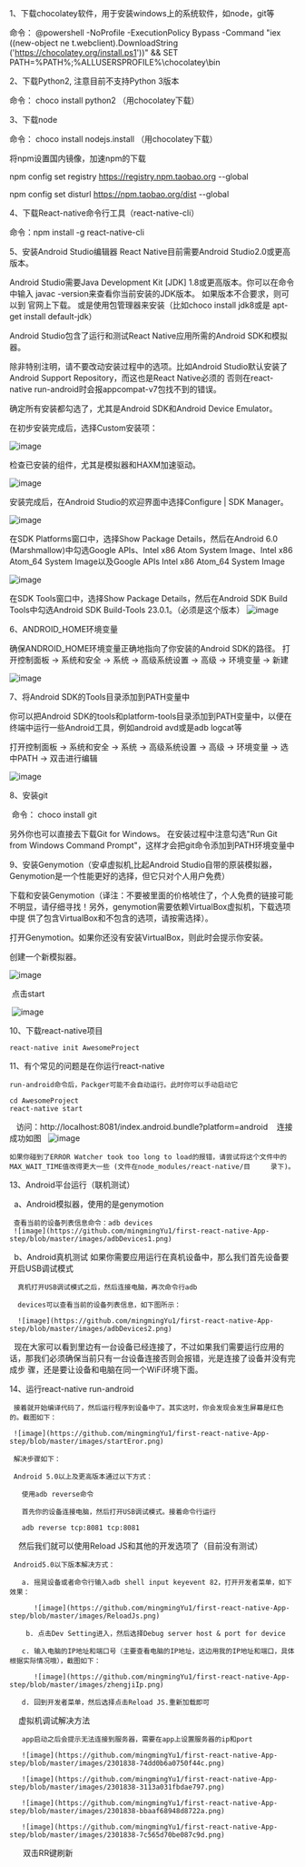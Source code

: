 1、下载chocolatey软件，用于安装windows上的系统软件，如node，git等 

  命令： 
    @powershell -NoProfile -ExecutionPolicy Bypass -Command "iex ((new-object ne   t.webclient).DownloadString
    ('https://chocolatey.org/install.ps1'))" && SET PATH=%PATH%;%ALLUSERSPROFILE%\chocolatey\bin
	 
2、下载Python2,  注意目前不支持Python 3版本

  命令： choco install python2 （用chocolatey下载）

3、下载node

   命令： choco install nodejs.install  （用chocolatey下载）
   
   将npm设置国内镜像，加速npm的下载
   
   npm config set registry https://registry.npm.taobao.org --global
   
   npm config set disturl https://npm.taobao.org/dist --global
   
4、下载React-native命令行工具（react-native-cli）

   命令：npm install -g react-native-cli
   
5、安装Android Studio编辑器  React Native目前需要Android Studio2.0或更高版本。

   Android Studio需要Java Development Kit [JDK] 1.8或更高版本。你可以在命令中输入 javac -version来查看你当前安装的JDK版本。
   如果版本不合要求，则可以到 官网上下载。 或是使用包管理器来安装（比如choco install jdk8或是 apt-get install default-jdk）
   
   Android Studio包含了运行和测试React Native应用所需的Android SDK和模拟器。
   
   除非特别注明，请不要改动安装过程中的选项。比如Android Studio默认安装了 Android Support Repository，而这也是React Native必须的
   否则在react-native run-android时会报appcompat-v7包找不到的错误。
   
   确定所有安装都勾选了，尤其是Android SDK和Android Device Emulator。
   
   在初步安装完成后，选择Custom安装项：

   ![image](https://github.com/mingmingYu1/first-react-native-App-step/blob/master/images/react-native-android-studio-custom-install-windows.png)
   
   检查已安装的组件，尤其是模拟器和HAXM加速驱动。

   ![image](https://github.com/mingmingYu1/first-react-native-App-step/blob/master/images/react-native-android-studio-verify-installs-windows.png)
   
   安装完成后，在Android Studio的欢迎界面中选择Configure | SDK Manager。

   ![image](https://github.com/mingmingYu1/first-react-native-App-step/blob/master/images/react-native-android-studio-configure-sdk-windows.png)
   
   在SDK Platforms窗口中，选择Show Package Details，然后在Android 6.0 (Marshmallow)中勾选Google APIs、Intel x86 Atom System Image、Intel x86   Atom_64 System Image以及Google APIs Intel x86 Atom_64 System Image

   ![image](https://github.com/mingmingYu1/first-react-native-App-step/blob/master/images/react-native-android-studio-android-sdk-platforms-windows.png)

   在SDK Tools窗口中，选择Show Package Details，然后在Android SDK Build Tools中勾选Android SDK Build-Tools 23.0.1。（必须是这个版本）
   ![image](https://github.com/mingmingYu1/first-react-native-App-step/blob/master/imagesreact-native-android-studio-android-sdk-build-tools-windows.png)

6、ANDROID_HOME环境变量

  确保ANDROID_HOME环境变量正确地指向了你安装的Android SDK的路径。
  打开控制面板 -> 系统和安全 -> 系统 -> 高级系统设置 -> 高级 -> 环境变量 -> 新建

  ![image](https://github.com/mingmingYu1/first-react-native-App-step/blob/master/images/react-native-android-sdk-environment-variable-windows.png)

7、将Android SDK的Tools目录添加到PATH变量中

  你可以把Android SDK的tools和platform-tools目录添加到PATH变量中，以便在终端中运行一些Android工具，例如android avd或是adb logcat等

  打开控制面板 -> 系统和安全 -> 系统 -> 高级系统设置 -> 高级 -> 环境变量 -> 选中PATH -> 双击进行编辑

  ![image](https://github.com/mingmingYu1/first-react-native-App-step/blob/master/images/react-native-android-tools-environment-variable-windows.png)

8、安装git

  命令： choco install git
  
  另外你也可以直接去下载Git for Windows。 在安装过程中注意勾选"Run Git from Windows Command Prompt"，这样才会把git命令添加到PATH环境变量中
  
9、安装Genymotion（安卓虚拟机,比起Android Studio自带的原装模拟器，Genymotion是一个性能更好的选择，但它只对个人用户免费）
  
  下载和安装Genymotion（译注：不要被里面的价格唬住了，个人免费的链接可能不明显，请仔细寻找！另外，genymotion需要依赖VirtualBox虚拟机，下载选项中提   供了包含VirtualBox和不包含的选项，请按需选择）。
  
  打开Genymotion。如果你还没有安装VirtualBox，则此时会提示你安装。
  
  创建一个新模拟器。
  
  ![image](https://github.com/mingmingYu1/first-react-native-App-step/blob/master/images/Genymotion.png)
  
  点击start

  ![image](https://github.com/mingmingYu1/first-react-native-App-step/blob/master/images/GenymotionShell.png)
  
10、下载react-native项目

    react-native init AwesomeProject

11、有个常见的问题是在你运行react-native

    run-android命令后，Packger可能不会自动运行。此时你可以手动启动它

    cd AwesomeProject
    react-native start
    
    访问：http://localhost:8081/index.android.bundle?platform=android
    连接成功如图
    ![image](https://github.com/mingmingYu1/first-react-native-App-step/blob/master/images/platform=android.png)
    
    如果你碰到了ERROR Watcher took too long to load的报错，请尝试将这个文件中的MAX_WAIT_TIME值改得更大一些 (文件在node_modules/react-native/目     录下)。
 
 13、Android平台运行（联机测试）

   a、Android模拟器，使用的是genymotion
   
     查看当前的设备列表信息命令：adb devices
     ![image](https://github.com/mingmingYu1/first-react-native-App-step/blob/master/images/adbDevices1.png)
   
   b、Android真机测试
      如果你需要应用运行在真机设备中，那么我们首先设备要开启USB调试模式
      
      真机打开USB调试模式之后，然后连接电脑，再次命令行adb 

      devices可以查看当前的设备列表信息，如下图所示： 

      ![image](https://github.com/mingmingYu1/first-react-native-App-step/blob/master/images/adbDevices2.png)
      
   现在大家可以看到里边有一台设备已经连接了，不过如果我们需要运行应用的话，那我们必须确保当前只有一台设备连接否则会报错，光是连接了设备并没有完成步      骤，还是要让设备和电脑在同一个WiFi环境下面。
   
  14、运行react-native run-android
     
     接着就开始编译代码了，然后运行程序到设备中了。其实这时，你会发现会发生屏幕是红色的。截图如下：

     ![image](https://github.com/mingmingYu1/first-react-native-App-step/blob/master/images/startEror.png)
     
     解决步骤如下：
     
     Android 5.0以上及更高版本通过以下方式： 
     
       使用adb reverse命令 
     
       首先你的设备连接电脑，然后打开USB调试模式。接着命令行运行 
     
       adb reverse tcp:8081 tcp:8081 
     
       然后我们就可以使用Reload JS和其他的开发选项了（目前没有测试）
     
     Android5.0以下版本解决方式：
     
       a. 摇晃设备或者命令行输入adb shell input keyevent 82，打开开发者菜单，如下效果： 

          ![image](https://github.com/mingmingYu1/first-react-native-App-step/blob/master/images/ReloadJs.png)
	
        b. 点击Dev Setting进入，然后选择Debug server host & port for device 
     
       c. 输入电脑的IP地址和端口号（主要查看电脑的IP地址，这边用我的IP地址和端口，具体根据实际情况哦），截图如下： 

          ![image](https://github.com/mingmingYu1/first-react-native-App-step/blob/master/images/zhengjiIp.png)
	
       d. 回到开发者菜单，然后选择点击Reload JS.重新加载即可
     
     虚拟机调试解决方法  

       app启动之后会提示无法连接到服务器，需要在app上设置服务器的ip和port 

       ![image](https://github.com/mingmingYu1/first-react-native-App-step/blob/master/images/2301838-74dd0b6a0750f44c.png)

       ![image](https://github.com/mingmingYu1/first-react-native-App-step/blob/master/images/2301838-3113a031fbdae797.png)

       ![image](https://github.com/mingmingYu1/first-react-native-App-step/blob/master/images/2301838-bbaaf68948d8722a.png)
       
       ![image](https://github.com/mingmingYu1/first-react-native-App-step/blob/master/images/2301838-7c565d70be087c9d.png)
       
       双击RR键刷新
     
     
 
  
  
  
  
  
  
  
  
  
  
  
  
  
  
  
  
  
  
  
  
  
  
  
  
  
  
  
  
  
  
  
  
  
  
  
  
  
  
  
  
  
  
  
  
  
  
  
  
  
  
  
  
  
  
  
  
  
  
  
  
  
  
  
  
  
  
  
  
  
  
  

